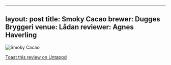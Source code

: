 
---
layout: post
title:  Smoky Cacao
brewer: Dugges Bryggeri
venue: Lådan
reviewer: Agnes Haverling
---

![Smoky Cacao](null)


[Toast this review on Untappd](https://untappd.com/user/StoutEmpire/checkin/675672608)
